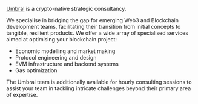 [Umbral](https://x.com/umbralxyz) is a crypto-native strategic consultancy. 

We specialise in bridging the gap for emerging Web3 and Blockchain development teams, facilitating their transition from initial concepts to tangible, resilient products.
We offer a wide array of specialised services aimed at optimising your blockchain project:
- Economic modelling and market making
- Protocol engineering and design
- EVM infrastructure and backend systems
- Gas optimization

The Umbral team is additionally available for hourly consulting sessions to assist your team in tackling intricate challenges beyond their primary area of expertise.
